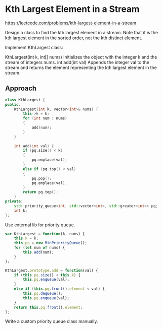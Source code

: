 # Kth Largest Element in a Stream

https://leetcode.com/problems/kth-largest-element-in-a-stream

Design a class to find the kth largest element in a stream. Note that it is the kth largest element in the sorted order, not the kth distinct element.

Implement KthLargest class:

KthLargest(int k, int[] nums) Initializes the object with the integer k and the stream of integers nums.
int add(int val) Appends the integer val to the stream and returns the element representing the kth largest element in the stream.

## Approach 

``` C++
class KthLargest {
public:
    KthLargest(int k, vector<int>& nums) {
        this->k = k;
        for (int num : nums)
        {
            add(num);
        }
    }
    
    int add(int val) {
        if (pq.size() < k)
        {
            pq.emplace(val);
        }
        else if (pq.top() < val)
        {
            pq.pop();
            pq.emplace(val);
        }
        return pq.top();
    }
private:
    std::priority_queue<int, std::vector<int>, std::greater<int>> pq;
    int k;
};
```


Use external lib for priority queue.

``` JavaScript
var KthLargest = function(k, nums) {
    this.k = k;
    this.pq = new MinPriorityQueue();
    for (let num of nums) {
        this.add(num);
    }
};

KthLargest.prototype.add = function(val) {
    if (this.pq.size() < this.k) {
        this.pq.enqueue(val);
    }
    else if (this.pq.front().element < val) {
        this.pq.dequeue();
        this.pq.enqueue(val);
    }
    return this.pq.front().element;
};
```

Write a custom priority queue class manually.

``` JavaScript

```